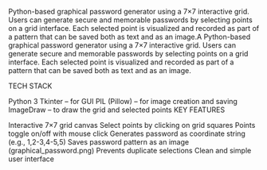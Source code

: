 Python-based graphical password generator using a 7×7 interactive grid. Users can generate secure and memorable passwords by selecting points on a grid interface.
Each selected point is visualized and recorded as part of a pattern that can be saved both as text and as an image.A Python-based graphical password generator using a 7×7 interactive grid. 
Users can generate secure and memorable passwords by selecting points on a grid interface. 
Each selected point is visualized and recorded as part of a pattern that can be saved both as text and as an image.

TECH STACK 

Python 3
Tkinter – for GUI
PIL (Pillow) – for image creation and saving
ImageDraw – to draw the grid and selected points
KEY FEATURES 

Interactive 7×7 grid canvas
Select points by clicking on grid squares
Points toggle on/off with mouse click
Generates password as coordinate string (e.g., 1,2-3,4-5,5)
Saves password pattern as an image (graphical_password.png)
Prevents duplicate selections
Clean and simple user interface

